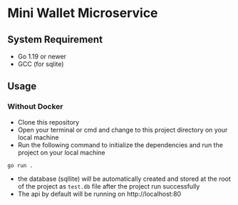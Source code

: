 # Mini Wallet Microservice

## System Requirement
- Go 1.19 or newer
- GCC (for sqlite)

## Usage
### Without Docker
- Clone this repository 
- Open your terminal or cmd and change to this project directory on your local machine
- Run the following command to initialize the dependencies and run the project on your local machine
```
go run .
```
- the database (sqllite)  will be automatically created and stored at the root of the project as `test.db` file after the project run successfully
- The api by default will be running on http://localhost:80
